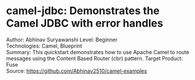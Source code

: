 camel-jdbc: Demonstrates the Camel JDBC with error handles
======================================================
Author: Abhinav Suryawanshi
Level: Beginner  
Technologies: Camel, Blueprint  
Summary: This quickstart demonstrates how to use Apache Camel to route messages using the Content Based Router (cbr) pattern.
Target Product: Fuse  
Source: <https://github.com/Abhinav2510/camel-examples>


 
